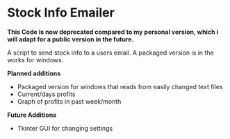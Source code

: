 # Stock Info Emailer
**This Code is now deprecated compared to my personal version, which i will adapt for a public version in the future.**

A script to send stock info to a users email. A packaged version is in the works for windows.

**Planned additions**
- Packaged version for windows that reads from easily changed text files
- Current/days profits
- Graph of profits in past week/month

**Future Additions**
- Tkinter GUI for changing settings

